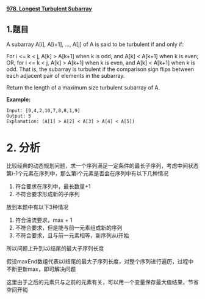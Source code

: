 #### [978. Longest Turbulent Subarray](https://leetcode-cn.com/problems/longest-turbulent-subarray/)

## 1.题目

A subarray A[i], A[i+1], ..., A[j] of A is said to be turbulent if and only if:

For i <= k < j, A[k] > A[k+1] when k is odd, and A[k] < A[k+1] when k is even;
OR, for i <= k < j, A[k] > A[k+1] when k is even, and A[k] < A[k+1] when k is odd.
That is, the subarray is turbulent if the comparison sign flips between each adjacent pair of elements in the subarray.

Return the length of a maximum size turbulent subarray of A.

**Example:**

```
Input: [9,4,2,10,7,8,8,1,9]
Output: 5
Explanation: (A[1] > A[2] < A[3] > A[4] < A[5])
```

# 2. 分析

比较经典的动态规划问题，求一个序列满足一定条件的最长子序列，考虑中间状态第i-1个元素在序列中，那么第i个元素是否会在序列中有以下几种情况

1. 符合要求在序列中，最长数量+1
2. 不符合要求形成新的子序列

放到本题中有以下3种情况

1. 符合湍流要求，max + 1
2. 不符合要求，但是能与前一元素组成新的序列
3. 不符合要求，且与前一元素相等，新序列从i开始

所以问题上升到以i结尾的最大子序列长度

假设maxEnd数组代表以i结尾的最大子序列长度，对整个序列进行遍历，过程中不断更新max，即可解决问题

这里由于之后的元素只与之前的元素有关，可以用一个变量保存最大值结果，节省空间开销